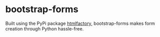 # bootstrap-forms
Built using the PyPi package [htmlfactory](https://pypi.org/project/htmlfactory/), bootstrap-forms makes form creation through Python hassle-free.
